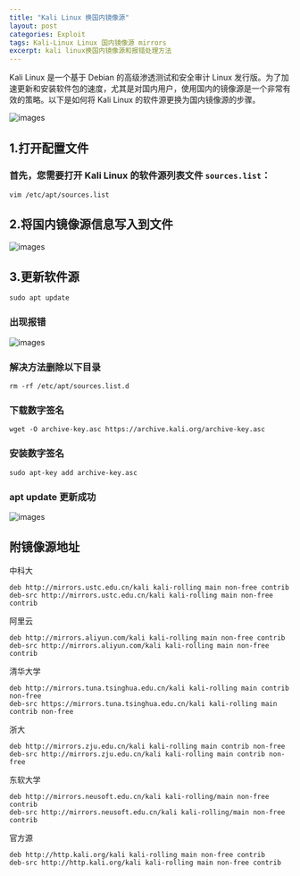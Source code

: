 ```yaml
---
title: "Kali Linux 换国内镜像源"
layout: post
categories: Exploit
tags: Kali-Linux Linux 国内镜像源 mirrors
excerpt: kali linux换国内镜像源和报错处理方法
---
```

Kali Linux 是一个基于 Debian 的高级渗透测试和安全审计 Linux 发行版。为了加速更新和安装软件包的速度，尤其是对国内用户，使用国内的镜像源是一个非常有效的策略。以下是如何将 Kali Linux 的软件源更换为国内镜像源的步骤。

![images](https://pic1.zhimg.com/v2-1d3125ce66a3ec79b415bb80c913cfb9_1440w.jpg?source=172ae18b)

##  1.打开配置文件

### 首先，您需要打开 Kali Linux 的软件源列表文件 `sources.list`：

```
vim /etc/apt/sources.list
```

##  2.将国内镜像源信息写入到文件

![images](https://pic2.zhimg.com/v2-1688df7c8ed79e7d343760698c0e3f21_r.jpg)

##  3.更新软件源

```
sudo apt update
```

### 出现报错

![images](https://pic1.zhimg.com/80/v2-a168cbe222f8d81d0560f14877972cfc_1440w.webp)

### 解决方法删除以下目录

```
rm -rf /etc/apt/sources.list.d
```

### 下载数字签名

```
wget -O archive-key.asc https://archive.kali.org/archive-key.asc
```

### 安装数字签名

```
sudo apt-key add archive-key.asc
```

### apt update 更新成功

![images](https://pic4.zhimg.com/80/v2-bd8a149fbeb69ccb2901ad024bf8b0f3_1440w.webp)

##  附镜像源地址

中科大
```
deb http://mirrors.ustc.edu.cn/kali kali-rolling main non-free contrib
deb-src http://mirrors.ustc.edu.cn/kali kali-rolling main non-free contrib
```

阿里云
```
deb http://mirrors.aliyun.com/kali kali-rolling main non-free contrib
deb-src http://mirrors.aliyun.com/kali kali-rolling main non-free contrib
```

清华大学
```
deb http://mirrors.tuna.tsinghua.edu.cn/kali kali-rolling main contrib non-free
deb-src https://mirrors.tuna.tsinghua.edu.cn/kali kali-rolling main contrib non-free
```

浙大
```
deb http://mirrors.zju.edu.cn/kali kali-rolling main contrib non-free
deb-src http://mirrors.zju.edu.cn/kali kali-rolling main contrib non-free
```

东软大学
```
deb http://mirrors.neusoft.edu.cn/kali kali-rolling/main non-free contrib
deb-src http://mirrors.neusoft.edu.cn/kali kali-rolling/main non-free contrib
```

官方源
```
deb http://http.kali.org/kali kali-rolling main non-free contrib
deb-src http://http.kali.org/kali kali-rolling main non-free contrib
```
